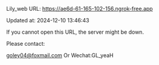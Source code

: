 Lily_web URL: https://ae6d-61-165-102-156.ngrok-free.app

Updated at: 2024-12-10 13:46:43

If you cannot open this URL, the server might be down.

Please contact: 

goley04@foxmail.com Or Wechat:GL_yeaH